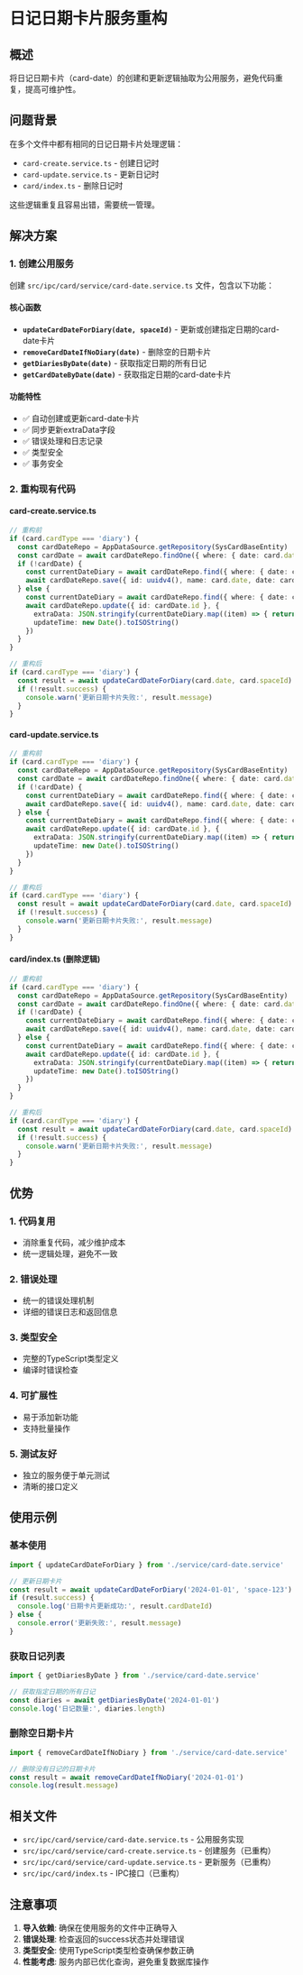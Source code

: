 # 日记日期卡片服务重构

## 概述

将日记日期卡片（card-date）的创建和更新逻辑抽取为公用服务，避免代码重复，提高可维护性。

## 问题背景

在多个文件中都有相同的日记日期卡片处理逻辑：
- `card-create.service.ts` - 创建日记时
- `card-update.service.ts` - 更新日记时  
- `card/index.ts` - 删除日记时

这些逻辑重复且容易出错，需要统一管理。

## 解决方案

### 1. 创建公用服务

创建 `src/ipc/card/service/card-date.service.ts` 文件，包含以下功能：

#### 核心函数

- **`updateCardDateForDiary(date, spaceId)`** - 更新或创建指定日期的card-date卡片
- **`removeCardDateIfNoDiary(date)`** - 删除空的日期卡片
- **`getDiariesByDate(date)`** - 获取指定日期的所有日记
- **`getCardDateByDate(date)`** - 获取指定日期的card-date卡片

#### 功能特性

- ✅ 自动创建或更新card-date卡片
- ✅ 同步更新extraData字段
- ✅ 错误处理和日志记录
- ✅ 类型安全
- ✅ 事务安全

### 2. 重构现有代码

#### card-create.service.ts
```typescript
// 重构前
if (card.cardType === 'diary') {
  const cardDateRepo = AppDataSource.getRepository(SysCardBaseEntity)
  const cardDate = await cardDateRepo.findOne({ where: { date: card.date, cardType: 'card-date' } })
  if (!cardDate) {
    const currentDateDiary = await cardDateRepo.find({ where: { date: card.date, cardType: 'diary', delFlag: 0 } });
    await cardDateRepo.save({ id: uuidv4(), name: card.date, date: card.date, cardType: 'card-date', spaceId: card.spaceId, extraData: JSON.stringify(currentDateDiary.map((item) => { return { id: item.id, name: item.name } })) })
  } else {
    const currentDateDiary = await cardDateRepo.find({ where: { date: card.date, cardType: 'diary', delFlag: 0 } });
    await cardDateRepo.update({ id: cardDate.id }, { 
      extraData: JSON.stringify(currentDateDiary.map((item) => { return { id: item.id, name: item.name } })) as any,
      updateTime: new Date().toISOString()
    })
  }
}

// 重构后
if (card.cardType === 'diary') {
  const result = await updateCardDateForDiary(card.date, card.spaceId)
  if (!result.success) {
    console.warn('更新日期卡片失败:', result.message)
  }
}
```

#### card-update.service.ts
```typescript
// 重构前
if (card.cardType === 'diary') {
  const cardDateRepo = AppDataSource.getRepository(SysCardBaseEntity)
  const cardDate = await cardDateRepo.findOne({ where: { date: card.date, cardType: 'card-date' } })
  if (!cardDate) {
    const currentDateDiary = await cardDateRepo.find({ where: { date: card.date, cardType: 'diary' } });
    await cardDateRepo.save({ id: uuidv4(), name: card.date, date: card.date, cardType: 'card-date', spaceId: card.spaceId, extraData: JSON.stringify(currentDateDiary.map((item) => { return { id: item.id, name: item.name } })) })
  } else {
    const currentDateDiary = await cardDateRepo.find({ where: { date: card.date, cardType: 'diary' } });
    await cardDateRepo.update({ id: cardDate.id }, { 
      extraData: JSON.stringify(currentDateDiary.map((item) => { return { id: item.id, name: item.name } })) as any,
      updateTime: new Date().toISOString()
    })
  }
}

// 重构后
if (card.cardType === 'diary') {
  const result = await updateCardDateForDiary(card.date, card.spaceId)
  if (!result.success) {
    console.warn('更新日期卡片失败:', result.message)
  }
}
```

#### card/index.ts (删除逻辑)
```typescript
// 重构前
if (card.cardType === 'diary') {
  const cardDateRepo = AppDataSource.getRepository(SysCardBaseEntity)
  const cardDate = await cardDateRepo.findOne({ where: { date: card.date, cardType: 'card-date' } })
  if (!cardDate) {
    const currentDateDiary = await cardDateRepo.find({ where: { date: card.date, cardType: 'diary', delFlag: 0 } });
    await cardDateRepo.save({ id: uuidv4(), name: card.date, date: card.date, cardType: 'card-date', extraData: JSON.stringify(currentDateDiary.map((item) => { return { id: item.id, name: item.name } })) })
  } else {
    const currentDateDiary = await cardDateRepo.find({ where: { date: card.date, cardType: 'diary', delFlag: 0 } });
    await cardDateRepo.update({ id: cardDate.id }, { 
      extraData: JSON.stringify(currentDateDiary.map((item) => { return { id: item.id, name: item.name } })) as any,
      updateTime: new Date().toISOString()
    })
  }
}

// 重构后
if (card.cardType === 'diary') {
  const result = await updateCardDateForDiary(card.date, card.spaceId)
  if (!result.success) {
    console.warn('更新日期卡片失败:', result.message)
  }
}
```

## 优势

### 1. 代码复用
- 消除重复代码，减少维护成本
- 统一逻辑处理，避免不一致

### 2. 错误处理
- 统一的错误处理机制
- 详细的错误日志和返回信息

### 3. 类型安全
- 完整的TypeScript类型定义
- 编译时错误检查

### 4. 可扩展性
- 易于添加新功能
- 支持批量操作

### 5. 测试友好
- 独立的服务便于单元测试
- 清晰的接口定义

## 使用示例

### 基本使用
```typescript
import { updateCardDateForDiary } from './service/card-date.service'

// 更新日期卡片
const result = await updateCardDateForDiary('2024-01-01', 'space-123')
if (result.success) {
  console.log('日期卡片更新成功:', result.cardDateId)
} else {
  console.error('更新失败:', result.message)
}
```

### 获取日记列表
```typescript
import { getDiariesByDate } from './service/card-date.service'

// 获取指定日期的所有日记
const diaries = await getDiariesByDate('2024-01-01')
console.log('日记数量:', diaries.length)
```

### 删除空日期卡片
```typescript
import { removeCardDateIfNoDiary } from './service/card-date.service'

// 删除没有日记的日期卡片
const result = await removeCardDateIfNoDiary('2024-01-01')
console.log(result.message)
```

## 相关文件

- `src/ipc/card/service/card-date.service.ts` - 公用服务实现
- `src/ipc/card/service/card-create.service.ts` - 创建服务（已重构）
- `src/ipc/card/service/card-update.service.ts` - 更新服务（已重构）
- `src/ipc/card/index.ts` - IPC接口（已重构）

## 注意事项

1. **导入依赖**: 确保在使用服务的文件中正确导入
2. **错误处理**: 检查返回的success状态并处理错误
3. **类型安全**: 使用TypeScript类型检查确保参数正确
4. **性能考虑**: 服务内部已优化查询，避免重复数据库操作 